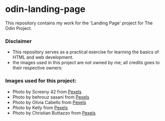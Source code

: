 # odin-landing-page

This repository contains my work  for the 'Landing Page' project for The Odin Project.






### Disclaimer
- This repository serves as a practical exercise for  learning the basics of HTML and web development.
- the images used in this project are not owned by me;  all credits goes to their respective owners:

### Images used for this project:
- Photo by Screeny 42 from [Pexels](https://www.pexels.com/photo/couple-sitting-in-front-of-a-bonfire-12115430/)
- Photo by behrouz sasani from [Pexels](https://www.pexels.com/photo/a-tent-on-top-of-a-car-5483552/)
- Photo by Olivia Cabello from [Pexels](https://www.pexels.com/photo/smoke-from-a-bonfire-5573625/)
- Photo by Kelly from [Pexels](https://www.pexels.com/photo/man-and-woman-sitting-near-outdoor-during-nighttime-2898221/)
- Photo by Christian Buttazzo from [Pexels](https://www.pexels.com/photo/photo-of-a-man-camping-under-the-starry-sky-10905401/)
